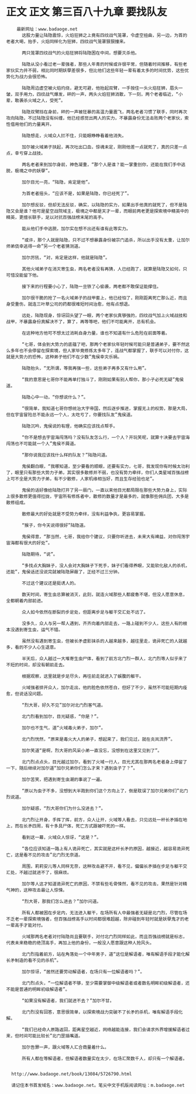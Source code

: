 # 正文 正文 第三百八十九章 要找队友
        最新网址：www.badaoge.net
          这股力量让陆隐震惊，火焰狂狮之上竟有四纹战气笼罩，令虚空扭曲，另一边，为首的老者大喝，抬手，火焰同样化为狂狮，四纹战气笼罩狠狠撞来。
      
          两只笼罩四纹战气的火焰狂狮将陆隐困在中间，想要灭杀他。
      
          陆隐从没小看过老一辈强者，那些人年青的时候或许很平常，但随着时间推移，有些老家伙实力并不弱，相比同时期妖孽差很多，但比他们这些年轻一辈有着太多的时间优势，这些优势化为战力会很恐怖。
      
          陆隐周边虚空被火焰灼烧，避无可避，他抬起双臂，一手按住一头火焰狂狮，眉头一皱，双手用力，四纹战气爆发，砰的一声，两头火焰狂狮消散，下一刻，两个老者临近，“小辈，敢袭杀火域之人，受死”。
      
          陆隐双臂挡在身前，砰的一声被狂暴的高温力量震飞，两名老者习惯了联手，同时再次攻向陆隐，不过陆隐没有纠缠，他已经感觉出两人的实力，不暴露身份无法击败两个老家伙，索性借用他们的力量离开。
      
          陆隐想走，火域众人拦不住，只能眼睁睁看着他消失。
      
          加尔被火域弟子扶起，再次吐出口血，惊魂未定，刚刚他差一点就死了，真的只差一点点，幸亏穿上战技。
      
          两名老者来到加尔身前，神色凝重，“那个人是谁？能一掌重创你，还能在我们手中逃脱，极境之中的妖孽”。
      
          加尔目光一亮，“陆隐，肯定是他”。
      
          为首老者摇头，“应该不是，如果是陆隐，你已经死了”。
      
          加尔想反驳，但却无法反驳，确实，以陆隐的实力，如果出手他真的就死了，但不是陆隐又会是谁？他可是星空战院域主，极境之中都是天才一辈，而眼前两老更是探索境中精英中的精英，更擅长联手，足以对抗百强战榜末尾的高手。
      
          能从他们手中逃脱，加尔实在想不出还有谁有此等实力。
      
          “或许，那个人就是陆隐，只不过不想暴露身份被宗门追杀，所以出手没有太重，让加尔师弟侥幸逃得一命”另一个老者猜测道。
      
          加尔厉犼，“对，肯定是这样，他就是陆隐”。
      
          其他火域弟子在消灭寄生虫，两名老者没有再猜，人已经跑了，就算是陆隐又如何，只可惜没能留下他。
      
          接下来的行程要小心了，陆隐一旦铁了心偷袭，两老都不敢保证能撑住。
      
          加尔很干脆的抢了一名火域弟子的战甲套上，他已经怕了，刚刚距离死亡那么近，而且身受重伤，就连三叶草公司的药都很难短时间治愈，他有点想退。
      
          远处，陆隐现身，惊讶回头望了一眼，两个老家伙真够强的，四纹战气加上火域战技和战甲，不暴露身份真解决不了，算了，再等等吧，他们不可能离开，总有机会。
      
          在这种地方他可不想太过消耗自身力量，谁也不知道有什么危险在前面等着。
      
          “七哥，体会到大势力的底蕴了吧，那两个老家伙年轻时候可能只是普通弟子，要不然这么多年也不会停留在探索境，但人家毕竟修炼太多年了，连战气都掌握了，联手可以对付你，这就是大势力的恐怖，这种弟子他们不在少数”鬼侯幸灾乐祸。
      
          陆隐抬头，“无所谓，等我再强一些，这些弟子再多又有什么用”。
      
          “我的意思是七哥你不能再单打独斗了，刚刚如果有别人帮你，那小子必死无疑”鬼侯道。
      
          陆隐心中一动，“你想说什么？”。
      
          “很简单，我知道七哥你想统治大宇帝国，然后逐步推进，掌握无上的权势，那是大局，但在宇宙冒险总不能永远一个人，太吃亏了，你要找队友”鬼侯道。
      
          陆隐沉吟，鬼侯说的有理，他确实应该找点帮手。
      
          “你不是想去宇宙海闯荡吗？没有队友怎么行，一个人？开玩笑呢，就算十决要去宇宙海闯荡也不可能就一个人”鬼侯不屑道。
      
          “那你说我应该找什么样的队友？”陆隐问道。
      
          鬼侯翻白眼，“我哪知道，至少要看的顺眼，还要有实力，七哥，我发现你有时候太功利了，眼里只有那些大势力子弟，其实很多散修并不弱，也没有势力牵绊，你们人类星域百强战榜上可不全是大势力子弟，有不少散修，人家机缘相当好，而且生存经验也足”。
      
          鬼侯的话好像给陆隐打开了另一扇门，一直以来他目光都局限在那些大势力身上，实际上很多散修更值得拉拢，宇宙所有修炼者中，散修的数量才是最多的，就像那些佣兵团，大多是散修组成。
      
          散修最大的好处就是不受势力牵绊，没有利益争执，更容易掌握。
      
          “猴子，你今天说得很好”陆隐道。
      
          鬼侯得意，“那当然，七哥，我给你个建议，只要你听进去，未来大有裨益，对你闯荡宇宙海都有很大的好处”。
      
          陆隐期待，“说”。
      
          “多找点大胸妹子，没人会对大胸妹子下死手，妹子们看得养眼，又能软化敌人的杀机，还能”，鬼侯话还没说完就被陆隐屏蔽了，正经不过三分钟。
      
          不过这个建议还是挺诱人的。
      
          数天时间，寄生虫总算被消灭，此刻，就连火域那些人都疲惫不堪，但没人愿意休息，全都朝着内部前进。
      
          众人如今依然在断裂的步足处，但距离步足与躯干交汇处不远了。
      
          没多久，众人与另一帮人遇到，齐齐向着内部走去，一路上碰到不少人，这些人有的根本没遇到寄生虫，运气不错。
      
          虽然没有遇到寄生虫，但被长矛虚影抹杀的人越来越多，越往里走，诡异死亡的人就越多，看的不少人心生退意。
      
          半天后，众人越过一大堆寄生虫尸体，看到了前方北门烈一群人，北门烈等人似乎来了不短的时间，却没有朝前走去。
      
          根据观察，这里就是步足尽头，再往前走就进入了蜈腹的躯干。
      
          火域强者排开众人，加尔走出，他的脸色依然苍白，但好了不少，虽然不可能短期内痊愈，但说话没问题。
      
          “烈大哥，好久不见”加尔对北门烈客气道。
      
          北门烈看到加尔，目光疑惑，“你是？”。
      
          加尔也不生气，道“火域毒火弟子，加尔”。
      
          北门烈恍然，“原来是毒火大人的弟子，想起来了，我们见过，就在炎岚流界”。
      
          加尔笑道“是啊，烈大哥的风采小弟一直没忘，没想到在这里又见到了”。
      
          北门烈点点头，目光越过加尔，看到了火域一行人，目光尤其在那两名老者身上停留了一下，随后继续对加尔道“加尔兄弟你们怎么才来？遇到虫子了？”。
      
          加尔苦笑，把遇到寄生虫潮的事说了一遍。
      
          “原以为虫子不多，没想到大半跑到你们这个方向上了，倒是耽误了加尔兄弟你们”北门烈说道。
      
          加尔疑惑，“烈大哥你们为什么没进去？”。
      
          北门烈让开身，手挥了挥，前方，众人让开，火域等人看去，只见远处一杆长矛插在地上，而在长矛四周，有十多具尸体，死亡方式跟被吓死的一样。
      
          看到这一幕，火域众人惊讶，“这是？”。
      
          “各位应该知道一路上有人诡异死亡，其实就是这杆长矛的原因，越接近，越容易诡异死亡，这是看不见的攻击”北门烈无奈道。
      
          周围，莉莉安儿等人同样无奈，这种攻击避不开，看不见，偏偏长矛插在步足与躯干交汇处，不越过就进不了，很麻烦。
      
          加尔等人这才知道诡异死亡的原因，不禁有些毛骨悚然，看不见的攻击，果然是针对精气神的，这种攻击最让人惊悚。
      
          “烈大哥，那我们怎么进去？”加尔问道。
      
          所有人都被困在步足内，无法进入躯干，在场所有人中最强者无疑是北门烈，尽管在场不乏老一辈探索境强者，但百强战榜高手以时间都很难超越，除非碰到年轻时就是妖孽鬼才的老一辈高手才能对付。
      
          火域那两名老者对付陆隐尚且要联手，对付北门烈同样如此，而且百强战榜就是标志，代表未来稳稳的绝顶高手，再加上他的身份，一般没人愿意跟这种人抢风头。
      
          北门烈指着前方，站在角落处一个中年男子，道“这位是解语者，唯有解语手段才能化解长矛制造的看不见的杀机”。
      
          加尔惊讶，“居然还要劳动解语者，在场只有一位解语者吗？”。
      
          北门烈点头，“一位解语者不够，至少需要掌御中级解语者或者数名明眸初级解语者，还不能是普通的明眸初级解语者”。
      
          “如果没有解语者，我们就进不去？”加尔不甘。
      
          北门烈没有回答，意思很简单，以探索境战力突破不了长矛的杀机，唯有解语手段化解。
      
          “我们已经命人原路返回，距离星空越近，网络越能连接，我们会请求外界增援解语者过来，但时间可能比较长”北门罡插嘴道。
      
          加尔告罪一声，跟火域等人汇合商量着什么。
      
          所有人都在等解语者，但解语者数量实在太少，在场汇聚数千人，却只有一个解语者。
      
      
      http://www.badaoge.net/book/13084/5726790.html
      
      请记住本书首发域名：www.badaoge.net。笔尖中文手机版阅读网址：m.badaoge.net